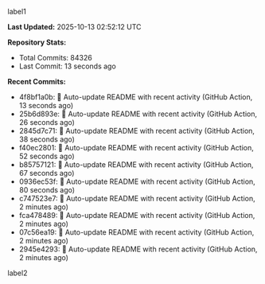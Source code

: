 
label1 
<!-- ACTIVITY_START -->
**Last Updated:** 2025-10-13 02:52:12 UTC

**Repository Stats:**
- Total Commits: 84326
- Last Commit: 13 seconds ago

**Recent Commits:**
- 4f8bf1a0b: 🤖 Auto-update README with recent activity (GitHub Action, 13 seconds ago)
- 25b6d893e: 🤖 Auto-update README with recent activity (GitHub Action, 26 seconds ago)
- 2845d7c71: 🤖 Auto-update README with recent activity (GitHub Action, 38 seconds ago)
- f40ec2801: 🤖 Auto-update README with recent activity (GitHub Action, 52 seconds ago)
- b85757121: 🤖 Auto-update README with recent activity (GitHub Action, 67 seconds ago)
- 0936ec53f: 🤖 Auto-update README with recent activity (GitHub Action, 80 seconds ago)
- c747523e7: 🤖 Auto-update README with recent activity (GitHub Action, 2 minutes ago)
- fca478489: 🤖 Auto-update README with recent activity (GitHub Action, 2 minutes ago)
- 07c56ea19: 🤖 Auto-update README with recent activity (GitHub Action, 2 minutes ago)
- 2945e4293: 🤖 Auto-update README with recent activity (GitHub Action, 2 minutes ago)
<!-- ACTIVITY_END -->

label2
